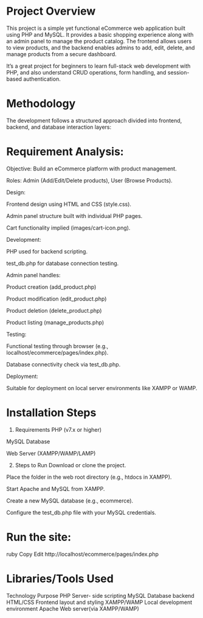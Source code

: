 # Project Overview
This project is a simple yet functional eCommerce web application built using PHP and MySQL. It provides a basic shopping experience along with an admin panel to manage the product catalog. The frontend allows users to view products, and the backend enables admins to add, edit, delete, and manage products from a secure dashboard.

It’s a great project for beginners to learn full-stack web development with PHP, and also understand CRUD operations, form handling, and session-based authentication.

# Methodology
The development follows a structured approach divided into frontend, backend, and database interaction layers:

# Requirement Analysis:

Objective: Build an eCommerce platform with product management.

Roles: Admin (Add/Edit/Delete products), User (Browse Products).

Design:

Frontend design using HTML and CSS (style.css).

Admin panel structure built with individual PHP pages.

Cart functionality implied (images/cart-icon.png).

Development:

PHP used for backend scripting.

test_db.php for database connection testing.

Admin panel handles:

Product creation (add_product.php)

Product modification (edit_product.php)

Product deletion (delete_product.php)

Product listing (manage_products.php)

Testing:

Functional testing through browser (e.g., localhost/ecommerce/pages/index.php).

Database connectivity check via test_db.php.

Deployment:

Suitable for deployment on local server environments like XAMPP or WAMP.

# Installation Steps
1. Requirements
PHP (v7.x or higher)

MySQL Database

Web Server (XAMPP/WAMP/LAMP)

2. Steps to Run
Download or clone the project.

Place the folder in the web root directory (e.g., htdocs in XAMPP).

Start Apache and MySQL from XAMPP.

Create a new MySQL database (e.g., ecommerce).

Configure the test_db.php file with your MySQL credentials.

# Run the site:

ruby
Copy
Edit
http://localhost/ecommerce/pages/index.php

 # Libraries/Tools Used
Technology	                          Purpose
PHP	Server-                        side scripting
MySQL	                            Database backend
HTML/CSS	                      Frontend layout and styling
XAMPP/WAMP	                 Local development environment
Apache                      	Web server(via XAMPP/WAMP)
